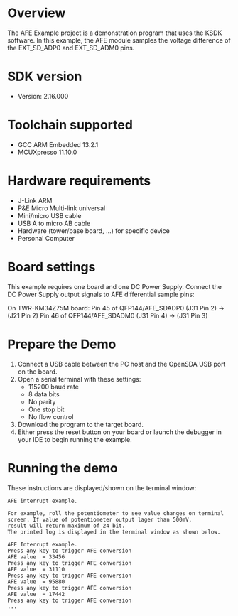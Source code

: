 Overview
========
The AFE Example project is a demonstration program that uses the KSDK software.
In this example, the AFE module samples the voltage difference of the EXT_SD_ADP0 and EXT_SD_ADM0 pins.

SDK version
===========
- Version: 2.16.000

Toolchain supported
===================
- GCC ARM Embedded  13.2.1
- MCUXpresso  11.10.0

Hardware requirements
=====================
- J-Link ARM
- P&E Micro Multi-link universal
- Mini/micro USB cable
- USB A to micro AB cable
- Hardware (tower/base board, ...) for specific device
- Personal Computer

Board settings
==============
This example requires one board and one DC Power Supply.
Connect the DC Power Supply output signals to AFE differential sample pins:

On TWR-KM34Z75M board:
Pin 45 of QFP144/AFE_SDADP0 (J31 Pin 2) -> (J21 Pin 2)
Pin 46 of QFP144/AFE_SDADM0 (J31 Pin 4) -> (J31 Pin 3)

Prepare the Demo
================
1. Connect a USB cable between the PC host and the OpenSDA USB port on the board.
2. Open a serial terminal with these settings:
    - 115200 baud rate
    - 8 data bits
    - No parity
    - One stop bit
    - No flow control
3. Download the program to the target board.
4. Either press the reset button on your board or launch the debugger in your IDE to begin running the example.

Running the demo
================
These instructions are displayed/shown on the terminal window:

~~~~~~~~~~~~~~~~~~~~~~~~~~~~~~~~~~~~~~~~~~~~~
AFE interrupt example.

For example, roll the potentiometer to see value changes on terminal screen. If value of potentiometer output lager than 500mV,
result will return maximum of 24 bit.
The printed log is displayed in the terminal window as shown below.

AFE Interrupt example.
Press any key to trigger AFE conversion
AFE value  = 33456
Press any key to trigger AFE conversion
AFE value  = 31110
Press any key to trigger AFE conversion
AFE value  = 95880
Press any key to trigger AFE conversion
AFE value  = 17442
Press any key to trigger AFE conversion
...
~~~~~~~~~~~~~~~~~~~~~~~~~~~~~~~~~~~~~~~~~~~~~~

